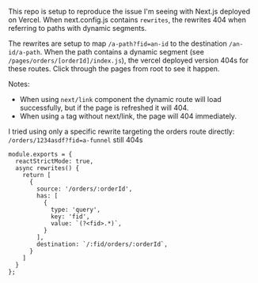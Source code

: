 This repo is setup to reproduce the issue I'm seeing with Next.js deployed on Vercel. When next.config.js contains `rewrites`, the rewrites 404 when referring to paths with dynamic segments.

The rewrites are setup to map `/a-path?fid=an-id` to the destination `/an-id/a-path`. When the path contains a dynamic segment (see `/pages/orders/[orderId]/index.js`), the vercel deployed version 404s for these routes. Click through the pages from root to see it happen.

Notes:
- When using `next/link` component the dynamic route will load successfully, but if the page is refreshed it will 404.
- When using `a` tag without next/link, the page will 404 immediately.


I tried using only a specific rewrite targeting the orders route directly: `/orders/1234asdf?fid=a-funnel` still 404s
```
module.exports = {
  reactStrictMode: true,
  async rewrites() {
    return [
      {
        source: '/orders/:orderId',
        has: [
          {
            type: 'query',
            key: 'fid',
            value: `(?<fid>.*)`,
          }
        ],
        destination: `/:fid/orders/:orderId`,
      }
    ]
  }
};
```
